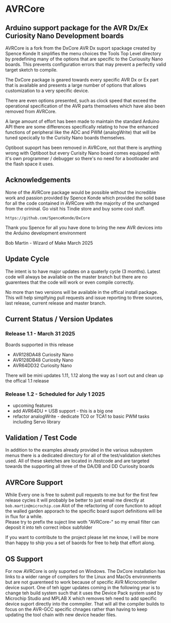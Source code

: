 # AVRCore
## Arduino support package for the AVR Dx/Ex Curiosity Nano Development boards
AVRCore is a fork from the DxCore AVR Dx suport spackage created by Spence Konde
It sinplifies the menu choices the Tools Top Level directory by predefining many of the options that are
specific to the Curiousity Nano boards. This prevents configuration errors that may prevent a perfectly valid target sketch to compile.  


The DxCore package is geared towards every specific AVR Dx or Ex part that is available  and presents a large number of options that allows customization to a very specific device.  

There are even options presented, such as clock speed that exceed the operational specification of the AVR parts themselves which have also been removed from AVRCore.

A large amount of effort has been made to maintain the standard Arduino API there are some differences specifically relating to how the  enhanced functions of peripheral like the ADC and PWM (analogWrite) that will be tuned specically to the Curisity Nano boards themselves. 

Optiboot supoprt has been removed in AVRCore, not that there is anything wrong with Optiboot but every Curisity Nano board comes equipped with it's own programmer / debugger so there's no need for a bootloader and the flash space it uses.


## Acknowledgements 
None of the AVRCore package would be possible without the incredible work and passion provided by Spence Konde which provided the solid base for all the code contained in AVRCore with the majority of the unchanged from the orininal. Go visit his Tindie store and buy some cool stuff.

`https://github.com/SpenceKonde/DxCore`

Thank you Spence for all you have done to bring the new AVR devices into the Arduino development environment

Bob Martin - Wizard of Make
March 2025

## Update Cycle
The intent is to have major updates on a quaterly cycle (3 months).  Latest code will always be available on the master branch but there are no guarentees that the code will work or even compile correctly.

No more than two versions will be available in the offical install package.  This will help simplfying pull requests and issue reporting to three sources, last release, current release and master branch.

## Current Status / Version Updates

### Release 1.1 - March 31 2025

Boards supported in this release
* AVR128DA48 Curiosity Nano
* AVR128DB48 Curiosity Nano
* AVR64DD32 Curiosity Nano

There will be mini updates 1.11, 1.12 along the way as I sort out and clean up the offical 1.1 release

### Release 1.2 - Scheduled for July 1 2025

* upcoming features
* add AVR64DU + USB support - this is a big one
* refactor analogWrite - dedicate TC0 or TCA1 to basic PWM tasks including Servo library

## Validation / Test Code
In addition to the examples already provided in the various subsystem menus there is a dedicated directory for all of the test/validation sketches used.
All of these sketches are located in  /testcode and are targeted towards the supporting all three of the DA/DB and DD Curiosity boards

## AVRCore Support
While Every one is free to submit pull requests to me but for the first few release cycles it will probably be better to just email me directly at 
`bob.martin@microchip.com`
Alot of the refactoring of core function to adopt the walled garden apporach to the specific board suport definitions will be in flux for a while.  
Please try to prefix the suject line woth "AVRCore-" so my email filter can deposit it into teh correct inbox subfolder

If you want to contribute to the project please let me know, I will be more than happy to ship you a set of baords for free to help that effort along.

## OS Support
For now AVRCore is only suported on Windows. The DxCore installation has links to a wider range of compilers for the Linux and MacOs environments but are not guarenteed to work because of specific AVR Microcontroller device suport.  One of teh igger updates coming in the following year is to change teh build system such that it uses the Device Pack system used by Microchip Studio and MPLAB X which removes teh need to add specific device suport directly into the commpiler. That will all the compiler builds to focus on the AVR-GCC specific chnages rather than having to keep updating the tool chain with new device header files.


